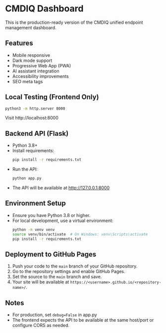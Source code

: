 # CMDIQ Dashboard

This is the production-ready version of the CMDIQ unified endpoint management dashboard.

## Features

- Mobile responsive
- Dark mode support
- Progressive Web App (PWA)
- AI assistant integration
- Accessibility improvements
- SEO meta tags

## Local Testing (Frontend Only)

```bash
python3 -m http.server 8000
```
Visit http://localhost:8000

## Backend API (Flask)

- Python 3.8+
- Install requirements:
  ```bash
  pip install -r requirements.txt
  ```
- Run the API:
  ```bash
  python app.py
  ```
- The API will be available at http://127.0.0.1:8000

## Environment Setup
- Ensure you have Python 3.8 or higher.
- For local development, use a virtual environment:
  ```bash
  python -m venv venv
  source venv/bin/activate  # On Windows: venv\Scripts\activate
  pip install -r requirements.txt
  ```

## Deployment to GitHub Pages
1. Push your code to the `main` branch of your GitHub repository.
2. Go to the repository settings and enable GitHub Pages.
3. Set the source to the `main` branch and save.
4. Your site will be available at `https://<username>.github.io/<repository-name>/`.

## Notes
- For production, set `debug=False` in app.py
- The frontend expects the API to be available at the same host/port or configure CORS as needed.
